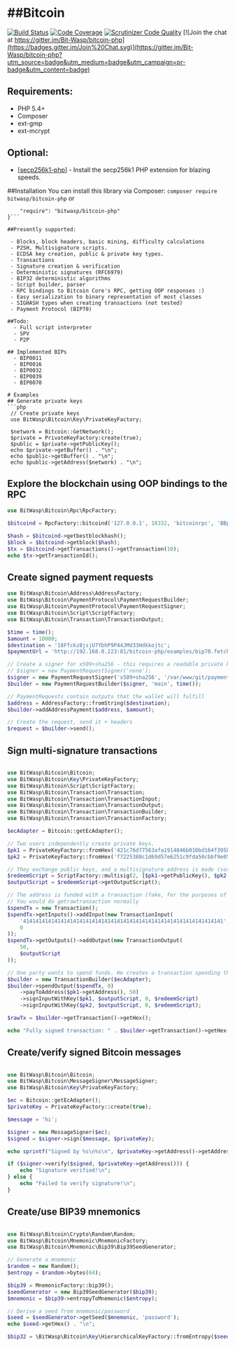   
##Bitcoin
=======
[![Build Status](https://scrutinizer-ci.com/g/bit-wasp/bitcoin-php/badges/build.png?b=master)](https://scrutinizer-ci.com/g/bit-wasp/bitcoin-php/build-status/master)
[![Code Coverage](https://scrutinizer-ci.com/g/bit-wasp/bitcoin-php/badges/coverage.png?b=master)](https://scrutinizer-ci.com/g/bit-wasp/bitcoin-php/?branch=master)
[![Scrutinizer Code Quality](https://scrutinizer-ci.com/g/Bit-Wasp/bitcoin-php/badges/quality-score.png?b=master)](https://scrutinizer-ci.com/g/Bit-Wasp/bitcoin-php/?branch=master)
[![Join the chat at https://gitter.im/Bit-Wasp/bitcoin-php](https://badges.gitter.im/Join%20Chat.svg)](https://gitter.im/Bit-Wasp/bitcoin-php?utm_source=badge&utm_medium=badge&utm_campaign=pr-badge&utm_content=badge)
 
## Requirements:
 * PHP 5.4+
 * Composer
 * ext-gmp
 * ext-mcrypt

## Optional:
 * [[secp256k1-php](https://github.com/Bit-Wasp/secp256k1-php)] - Install the secp256k1 PHP extension for blazing speeds.

##Installation
You can install this library via Composer:
`composer require bitwasp/bitcoin-php`
or 
```{
    "require": "bitwasp/bitcoin-php"
}```

##Presently supported:

 - Blocks, block headers, basic mining, difficulty calculations
 - P2SH, Multisignature scripts.
 - ECDSA key creation, public & private key types. 
 - Transactions
 - Signature creation & verification 
 - Deterministic signatures (RFC6979)
 - BIP32 deterministic algorithms
 - Script builder, parser
 - RPC bindings to Bitcoin Core's RPC, getting OOP responses :)
 - Easy serialization to binary representation of most classes
 - SIGHASH types when creating transactions (not tested)
 - Payment Protocol (BIP70)

##Todo:
  - Full script interpreter
  - SPV
  - P2P
  
## Implemented BIPs
  - BIP0011
  - BIP0016
  - BIP0032
  - BIP0039
  - BIP0070
  
# Examples  
## Generate private keys
```php
 // Create private keys
 use BitWasp\Bitcoin\Key\PrivateKeyFactory;
 
 $network = Bitcoin::GetNetwork();
 $private = PrivateKeyFactory:create(true);
 $public = $private->getPublicKey();
 echo $private->getBuffer() . "\n";
 echo $public->getBuffer() . "\n";
 echo $public->getAddress($network) . "\n";
```

## Explore the blockchain using OOP bindings to the RPC
```php
use BitWasp\Bitcoin\Rpc\RpcFactory;

$bitcoind = RpcFactory::bitcoind('127.0.0.1', 18332, 'bitcoinrpc', 'BBpsLqmCCx7Vp8sRd5ygDxFkHZBgWLTTi55QwWgN6Ng6');

$hash = $bitcoind->getbestblockhash();
$block = $bitcoind->getblock($hash);
$tx = $bitcoind->getTransactions()->getTransaction(10);
echo $tx->getTransactionId();
```

## Create signed payment requests 
```php
use BitWasp\Bitcoin\Address\AddressFactory;
use BitWasp\Bitcoin\PaymentProtocol\PaymentRequestBuilder;
use BitWasp\Bitcoin\PaymentProtocol\PaymentRequestSigner;
use BitWasp\Bitcoin\Script\ScriptFactory;
use BitWasp\Bitcoin\Transaction\TransactionOutput;

$time = time();
$amount = 10000;
$destination = '18Ffckz8jsjU7YbhP9P44JMd33Hdkkojtc';
$paymentUrl = 'http://192.168.0.223:81/bitcoin-php/examples/bip70.fetch.php?time=' . $time;

// Create a signer for x509+sha256 - this requires a readable private key and certificate chain.
// $signer = new PaymentRequestSigner('none');
$signer = new PaymentRequestSigner('x509+sha256', '/var/www/git/paymentrequestold/.keys/ssl.key', '/var/www/git/paymentrequestold/.keys/ssl.pem');
$builder = new PaymentRequestBuilder($signer, 'main', time());

// PaymentRequests contain outputs that the wallet will fulfill
$address = AddressFactory::fromString($destination);
$builder->addAddressPayment($address, $amount);

// Create the request, send it + headers
$request = $builder->send();

```

## Sign multi-signature transactions
```php

use BitWasp\Bitcoin\Bitcoin;
use BitWasp\Bitcoin\Key\PrivateKeyFactory;
use BitWasp\Bitcoin\Script\ScriptFactory;
use BitWasp\Bitcoin\Transaction\Transaction;
use BitWasp\Bitcoin\Transaction\TransactionInput;
use BitWasp\Bitcoin\Transaction\TransactionOutput;
use BitWasp\Bitcoin\Transaction\TransactionBuilder;
use BitWasp\Bitcoin\Transaction\TransactionFactory;

$ecAdapter = Bitcoin::getEcAdapter();

// Two users independently create private keys.
$pk1 = PrivateKeyFactory::fromHex('421c76d77563afa1914846b010bd164f395bd34c2102e5e99e0cb9cf173c1d87');
$pk2 = PrivateKeyFactory::fromHex('f7225388c1d69d57e6251c9fda50cbbf9e05131e5adb81e5aa0422402f048162');

// They exchange public keys, and a multisignature address is made (sorted keys)
$redeemScript = ScriptFactory::multisig(2, [$pk1->getPublicKey(), $pk2->getPublicKey()], true);
$outputScript = $redeemScript->getOutputScript();

// The address is funded with a transaction (fake, for the purposes of this script).
// You would do getrawtransaction normally
$spendTx = new Transaction();
$spendTx->getInputs()->addInput(new TransactionInput(
    '4141414141414141414141414141414141414141414141414141414141414141',
    0
));
$spendTx->getOutputs()->addOutput(new TransactionOutput(
    50,
    $outputScript
));

// One party wants to spend funds. He creates a transaction spending the funding tx to his address.
$builder = new TransactionBuilder($ecAdapter);
$builder->spendOutput($spendTx, 0)
    ->payToAddress($pk1->getAddress(), 50)
    ->signInputWithKey($pk1, $outputScript, 0, $redeemScript)
    ->signInputWithKey($pk2, $outputScript, 0, $redeemScript);

$rawTx = $builder->getTransaction()->getHex();

echo "Fully signed transaction: " . $builder->getTransaction()->getHex() . "\n";

```

## Create/verify signed Bitcoin messages
```php

use BitWasp\Bitcoin\Bitcoin;
use BitWasp\Bitcoin\MessageSigner\MessageSigner;
use BitWasp\Bitcoin\Key\PrivateKeyFactory;

$ec = Bitcoin::getEcAdapter();
$privateKey = PrivateKeyFactory::create(true);

$message = 'hi';

$signer = new MessageSigner($ec);
$signed = $signer->sign($message, $privateKey);

echo sprintf("Signed by %s\n%s\n", $privateKey->getAddress()->getAddress(), $signed->getBuffer()->getBinary());

if ($signer->verify($signed, $privateKey->getAddress())) {
    echo "Signature verified!\n";
} else {
    echo "Failed to verify signature!\n";
}

```

## Create/use BIP39 mnemonics
```php

use BitWasp\Bitcoin\Crypto\Random\Random;
use BitWasp\Bitcoin\Mnemonic\MnemonicFactory;
use BitWasp\Bitcoin\Mnemonic\Bip39\Bip39SeedGenerator;

// Generate a mnemonic
$random = new Random();
$entropy = $random->bytes(64);

$bip39 = MnemonicFactory::bip39();
$seedGenerator = new Bip39SeedGenerator($bip39);
$mnemonic = $bip39->entropyToMnemonic($entropy);

// Derive a seed from mnemonic/password
$seed = $seedGenerator->getSeed($mnemonic, 'password');
echo $seed->getHex() . "\n";

$bip32 = \BitWasp\Bitcoin\Key\HierarchicalKeyFactory::fromEntropy($seed);

```